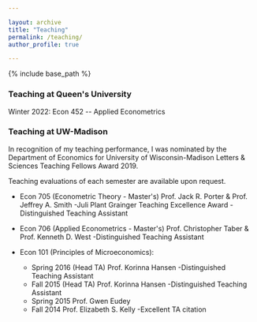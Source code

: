 ```yaml
---

layout: archive
title: "Teaching"
permalink: /teaching/
author_profile: true

---
```


{% include base_path %}


### Teaching at Queen's University

Winter 2022: Econ 452 -- Applied Econometrics

### Teaching at UW-Madison
In recognition of my teaching performance, I was nominated by the Department of Economics for University of Wisconsin-Madison Letters & Sciences Teaching Fellows Award 2019.

Teaching evaluations of each semester are available upon request. 

- Econ 705 (Econometric Theory - Master's)  Prof. Jack R. Porter & Prof. Jeffrey A. Smith
  -Juli Plant Grainger Teaching Excellence Award
  -Distinguished Teaching Assistant

- Econ 706 (Applied Econometrics - Master's)  Prof. Christopher Taber & Prof. Kenneth D. West 
  -Distinguished Teaching Assistant

- Econ 101 (Principles of Microeconomics):
  - Spring 2016 (Head TA) Prof. Korinna Hansen
   -Distinguished Teaching Assistant
  - Fall 2015 (Head TA) Prof. Korinna Hansen
   -Distinguished Teaching Assistant
  - Spring 2015 Prof. Gwen Eudey
  - Fall 2014 Prof. Elizabeth S. Kelly
   -Excellent TA citation
